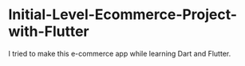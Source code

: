 # Initial-Level-Ecommerce-Project-with-Flutter
I tried to make this e-commerce app while learning Dart and Flutter.
